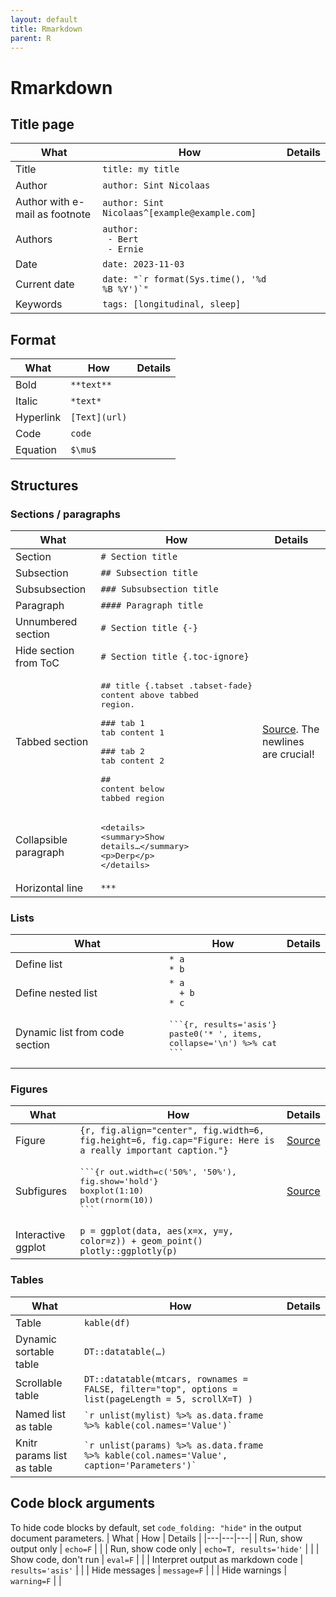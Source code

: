 ```yaml
---
layout: default
title: Rmarkdown
parent: R
---
```


# Rmarkdown

## Title page

| What | How | Details |
|---|---|---|
| Title | `title: my title` | |
| Author | `author: Sint Nicolaas` | |
| Author with e-mail as footnote | `author: Sint Nicolaas^[example@example.com]` | |
| Authors | `author:`<br>` - Bert`<br>` - Ernie` | |
| Date | `date: 2023-11-03` | |
| Current date | `` date: "`r format(Sys.time(), '%d %B %Y')`" `` | |
| Keywords | `tags: [longitudinal, sleep]` | |

## Format

| What | How | Details |
|---|---|---|
| Bold | `**text**` | |
| Italic | `*text*` | |
| Hyperlink | `[Text](url)` | |
| Code | `code` | |
| Equation | `$\mu$` | |

## Structures

### Sections / paragraphs

| What | How | Details |
|---|---|---|
| Section | `# Section title` | |
| Subsection | `## Subsection title` | |
| Subsubsection | `### Subsubsection title` | |
| Paragraph | `#### Paragraph title` | |
| Unnumbered section |`# Section title {-}` | |
| Hide section from ToC | `# Section title {.toc-ignore}` | |
| Tabbed section | <pre lang='md'>## title {.tabset .tabset-fade}&#13;content above tabbed region.&#13;&#13;### tab 1 &#13;tab content 1&#13;&#13;### tab 2&#13;tab content 2&#13;&#13;##&#13;content below tabbed region</pre> | [Source](https://stackoverflow.com/questions/38062706/rmarkdown-how-to-end-tabbed-content). The newlines are crucial! |
| Collapsible paragraph | <pre lang='html'>\<details>&#13;\<summary>Show details…\</summary>&#13;\<p>Derp\</p>&#13;\</details> </pre> | |
| Horizontal line | `***` | |

### Lists

| What | How | Details |
|---|---|---|
| Define list | `* a`<br>`* b` | |
| Define nested list | `* a`<br>`  + b`<br>`* c` |
| Dynamic list from code section | <pre lang='md'>\```{r, results='asis'}&#13;paste0('* ', items, collapse='\n') %>% cat&#13;\```</pre> | |

### Figures

| What | How | Details |
|---|---|---|
| Figure | `{r, fig.align="center", fig.width=6, fig.height=6, fig.cap="Figure: Here is a really important caption."}` | [Source](https://holtzy.github.io/Pimp-my-rmd/) |
| Subfigures | <pre lang='md'>\```{r out.width=c('50%', '50%'), fig.show='hold'}&#13;boxplot(1:10)&#13;plot(rnorm(10))&#13;\``` | [Source](https://holtzy.github.io/Pimp-my-rmd/) </pre> | 
| Interactive ggplot | `p = ggplot(data, aes(x=x, y=y, color=z)) + geom_point()`<br>`plotly::ggplotly(p)` | |

### Tables

| What | How | Details |
|---|---|---|
| Table | `kable(df)` | |
| Dynamic sortable table | `DT::datatable(…)` | |
| Scrollable table | `DT::datatable(mtcars, rownames = FALSE, filter="top", options = list(pageLength = 5, scrollX=T) )` | |
| Named list as table | `` `r unlist(mylist) %>% as.data.frame %>% kable(col.names='Value')` `` | |
| Knitr params list as table | `` `r unlist(params) %>% as.data.frame %>% kable(col.names='Value', caption='Parameters')` `` | |

## Code block arguments

To hide code blocks by default, set `code_folding: "hide"` in the output document parameters.
| What | How | Details |
|---|---|---|
| Run, show output only | `echo=F` | |
| Run, show code only | `echo=T, results='hide'` | |
| Show code, don't run | `eval=F` | |
| Interpret output as markdown code | `results='asis'` | |
| Hide messages | `message=F` | |
| Hide warnings | `warning=F` | |




